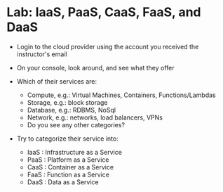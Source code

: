 # Lab: IaaS, PaaS, CaaS, FaaS, and DaaS

* Login to the cloud provider using the account you received the instructor's email


* On your console, look around, and see what they offer


* Which of their services are:
  * Compute, e.g.: Virtual Machines, Containers, Functions/Lambdas
  * Storage, e.g.: block storage
  * Database, e.g.: RDBMS, NoSql
  * Network, e.g.: networks, load balancers, VPNs
  * Do you see any other categories?


* Try to categorize their service into:
  * IaaS : Infrastructure as a Service
  * PaaS : Platform as a Service
  * CaaS : Container as a Service
  * FaaS : Function as a Service
  * DaaS : Data as a Service